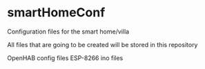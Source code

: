 # smartHomeConf
Configuration files for the smart home/villa

All files that are going to be created will be stored in this repository

OpenHAB config files
ESP-8266 ino files

